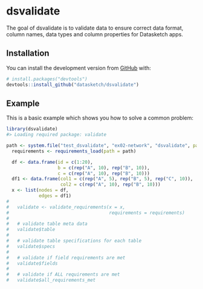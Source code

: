 
<!-- README.md is generated from README.Rmd. Please edit that file -->

# dsvalidate

<!-- badges: start -->

<!-- badges: end -->

The goal of dsvalidate is to validate data to ensure correct data
format, column names, data types and column properties for Datasketch
apps.

## Installation

You can install the development version from
[GitHub](https://github.com/) with:

``` r
# install.packages("devtools")
devtools::install_github("datasketch/dsvalidate")
```

## Example

This is a basic example which shows you how to solve a common problem:

``` r
library(dsvalidate)
#> Loading required package: validate

path <- system.file("test_dsvalidate", "ex02-network", "dsvalidate", package = "dsvalidate")
  requirements <- requirements_load(path = path)

  df <- data.frame(id = c(1:20),
                   b = c(rep("A", 10), rep("B", 10)),
                   c = c(rep("A", 10), rep("B", 10)))
  df1 <- data.frame(col1 = c(rep("A", 5), rep("B", 5), rep("C", 10)),
                    col2 = c(rep("A", 10), rep("B", 10)))
  x <- list(nodes = df,
            edges = df1)
# 
#   validate <- validate_requirements(x = x,
#                                     requirements = requirements)
# 
#   # validate table meta data
#   validate$table
# 
#   # validate table specifications for each table
#   validate$specs
# 
#   # validate if field requirements are met
#   validate$fields
# 
#   # validate if ALL requirements are met
#   validate$all_requirements_met
```

